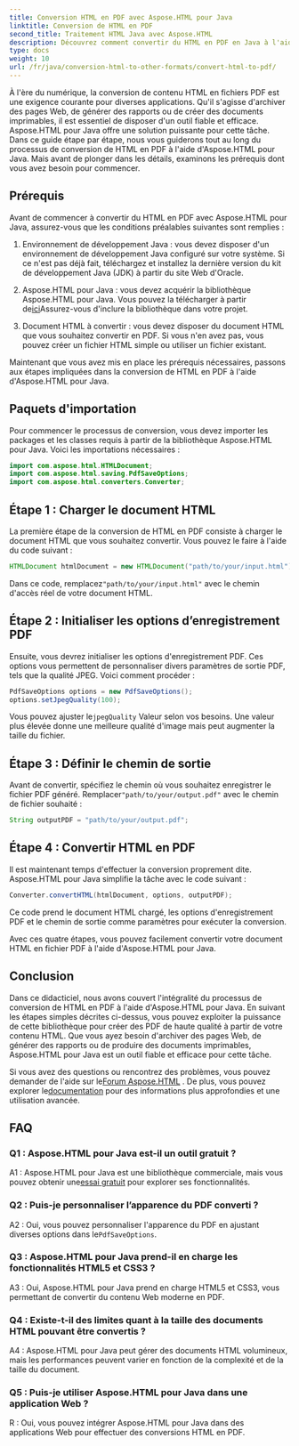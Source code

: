 ```yaml
---
title: Conversion HTML en PDF avec Aspose.HTML pour Java
linktitle: Conversion de HTML en PDF
second_title: Traitement HTML Java avec Aspose.HTML
description: Découvrez comment convertir du HTML en PDF en Java à l'aide d'Aspose.HTML. Créez sans effort des PDF de haute qualité à partir de votre contenu HTML.
type: docs
weight: 10
url: /fr/java/conversion-html-to-other-formats/convert-html-to-pdf/
---
```

À l'ère du numérique, la conversion de contenu HTML en fichiers PDF est une exigence courante pour diverses applications. Qu'il s'agisse d'archiver des pages Web, de générer des rapports ou de créer des documents imprimables, il est essentiel de disposer d'un outil fiable et efficace. Aspose.HTML pour Java offre une solution puissante pour cette tâche. Dans ce guide étape par étape, nous vous guiderons tout au long du processus de conversion de HTML en PDF à l'aide d'Aspose.HTML pour Java. Mais avant de plonger dans les détails, examinons les prérequis dont vous avez besoin pour commencer.

## Prérequis

Avant de commencer à convertir du HTML en PDF avec Aspose.HTML pour Java, assurez-vous que les conditions préalables suivantes sont remplies :

1. Environnement de développement Java : vous devez disposer d'un environnement de développement Java configuré sur votre système. Si ce n'est pas déjà fait, téléchargez et installez la dernière version du kit de développement Java (JDK) à partir du site Web d'Oracle.

2.  Aspose.HTML pour Java : vous devez acquérir la bibliothèque Aspose.HTML pour Java. Vous pouvez la télécharger à partir de[ici](https://releases.aspose.com/html/java/)Assurez-vous d'inclure la bibliothèque dans votre projet.

3. Document HTML à convertir : vous devez disposer du document HTML que vous souhaitez convertir en PDF. Si vous n'en avez pas, vous pouvez créer un fichier HTML simple ou utiliser un fichier existant.

Maintenant que vous avez mis en place les prérequis nécessaires, passons aux étapes impliquées dans la conversion de HTML en PDF à l'aide d'Aspose.HTML pour Java.

## Paquets d'importation

Pour commencer le processus de conversion, vous devez importer les packages et les classes requis à partir de la bibliothèque Aspose.HTML pour Java. Voici les importations nécessaires :

```java
import com.aspose.html.HTMLDocument;
import com.aspose.html.saving.PdfSaveOptions;
import com.aspose.html.converters.Converter;
```

## Étape 1 : Charger le document HTML

La première étape de la conversion de HTML en PDF consiste à charger le document HTML que vous souhaitez convertir. Vous pouvez le faire à l'aide du code suivant :

```java
HTMLDocument htmlDocument = new HTMLDocument("path/to/your/input.html");
```

 Dans ce code, remplacez`"path/to/your/input.html"` avec le chemin d'accès réel de votre document HTML.

## Étape 2 : Initialiser les options d’enregistrement PDF

Ensuite, vous devrez initialiser les options d'enregistrement PDF. Ces options vous permettent de personnaliser divers paramètres de sortie PDF, tels que la qualité JPEG. Voici comment procéder :

```java
PdfSaveOptions options = new PdfSaveOptions();
options.setJpegQuality(100);
```

 Vous pouvez ajuster le`jpegQuality` Valeur selon vos besoins. Une valeur plus élevée donne une meilleure qualité d'image mais peut augmenter la taille du fichier.

## Étape 3 : Définir le chemin de sortie

 Avant de convertir, spécifiez le chemin où vous souhaitez enregistrer le fichier PDF généré. Remplacer`"path/to/your/output.pdf"` avec le chemin de fichier souhaité :

```java
String outputPDF = "path/to/your/output.pdf";
```

## Étape 4 : Convertir HTML en PDF

Il est maintenant temps d'effectuer la conversion proprement dite. Aspose.HTML pour Java simplifie la tâche avec le code suivant :

```java
Converter.convertHTML(htmlDocument, options, outputPDF);
```

Ce code prend le document HTML chargé, les options d'enregistrement PDF et le chemin de sortie comme paramètres pour exécuter la conversion.

Avec ces quatre étapes, vous pouvez facilement convertir votre document HTML en fichier PDF à l'aide d'Aspose.HTML pour Java.

## Conclusion

Dans ce didacticiel, nous avons couvert l'intégralité du processus de conversion de HTML en PDF à l'aide d'Aspose.HTML pour Java. En suivant les étapes simples décrites ci-dessus, vous pouvez exploiter la puissance de cette bibliothèque pour créer des PDF de haute qualité à partir de votre contenu HTML. Que vous ayez besoin d'archiver des pages Web, de générer des rapports ou de produire des documents imprimables, Aspose.HTML pour Java est un outil fiable et efficace pour cette tâche.

 Si vous avez des questions ou rencontrez des problèmes, vous pouvez demander de l'aide sur le[Forum Aspose.HTML](https://forum.aspose.com/) . De plus, vous pouvez explorer le[documentation](https://reference.aspose.com/html/java/) pour des informations plus approfondies et une utilisation avancée.

## FAQ

### Q1 : Aspose.HTML pour Java est-il un outil gratuit ?
   
 A1 : Aspose.HTML pour Java est une bibliothèque commerciale, mais vous pouvez obtenir une[essai gratuit](https://releases.aspose.com/) pour explorer ses fonctionnalités.

### Q2 : Puis-je personnaliser l’apparence du PDF converti ?

 A2 : Oui, vous pouvez personnaliser l'apparence du PDF en ajustant diverses options dans le`PdfSaveOptions`.

### Q3 : Aspose.HTML pour Java prend-il en charge les fonctionnalités HTML5 et CSS3 ?

A3 : Oui, Aspose.HTML pour Java prend en charge HTML5 et CSS3, vous permettant de convertir du contenu Web moderne en PDF.

### Q4 : Existe-t-il des limites quant à la taille des documents HTML pouvant être convertis ?

A4 : Aspose.HTML pour Java peut gérer des documents HTML volumineux, mais les performances peuvent varier en fonction de la complexité et de la taille du document.

### Q5 : Puis-je utiliser Aspose.HTML pour Java dans une application Web ?

R : Oui, vous pouvez intégrer Aspose.HTML pour Java dans des applications Web pour effectuer des conversions HTML en PDF.
